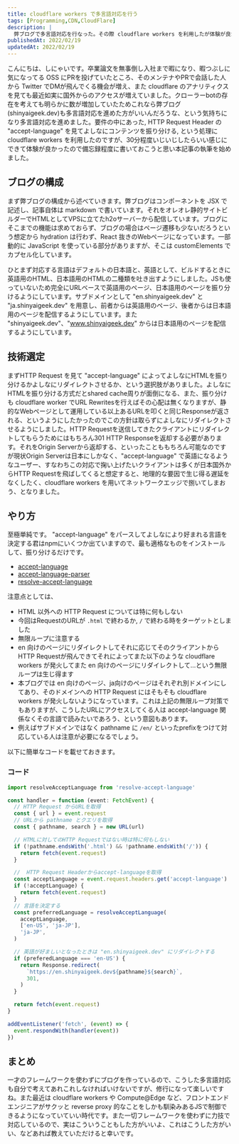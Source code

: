 ```yaml
---
title: cloudflare workers で多言語対応を行う
tags: [Programming,CDN,CloudFlare]
description: |
  弊ブログで多言語対応を行なった。その際 cloudflare workers を利用したが体験が良かったのでメモとして残しておく。
publishedAt: 2022/02/19
updatedAt: 2022/02/19
---
```


こんにちは、しにゃいです。卒業論文を無事倒し入社まで暇になり、暇つぶしに気になってる OSS にPRを投げていたところ、そのメンテナやPRで会話した人から Twitter でDMが飛んでくる機会が増え、また cloudflare のアナリティクスを見ても最近如実に国外からのアクセスが増えていました。クローラーbotの存在を考えても明らかに数が増加していたためこれなら弊ブログ(shinyaigeek.dev)も多言語対応を進めた方がいいんだろうな、という気持ちになり多言語対応を進めました。要件の中にあった, HTTP Request Header の "accept-language" を見てよしなにコンテンツを振り分ける, という処理に cloudflare workers を利用したのですが、30分程度いじいじしたらいい感じにできて体験が良かったので備忘録程度に書いておこうと思い本記事の執筆を始めました。

## ブログの構成

まず弊ブログの構成から述べていきます。弊ブログはコンポーネントを JSX で記述し、記事自体は markdown で書いています。それをオレオレ静的サイトビルダーでHTMLとしてVPSに立てたh2oサーバーから配信しています。ブログにそこまでの機能は求めておらず、ブログの場合はページ遷移も少ないだろうという想定から hydration は行わず、React 抜きのWebページになっています。一部動的に JavaScript を使っている部分がありますが、そこは customElements でカプセル化しています。

ひとまず対応する言語はデフォルトの日本語と、英語として、ビルドするときに英語用のHTML、日本語用のHTMLの二種類を吐き出すようにしました。JSも使っていないため完全にURLベースで英語用のページ、日本語用のページを振り分けるようにしています。サブドメインとして "en.shinyaigeek.dev" と "ja.shinyaigeek.dev" を用意し、前者からは英語用のページ、後者からは日本語用のページを配信するようにしています。また "shinyaigeek.dev"、"www.shinyaigeek.dev" からは日本語用のページを配信するようにしています。

## 技術選定

まずHTTP Request を見て "accept-language" によってよしなにHTMLを振り分けるかよしなにリダイレクトさせるか、という選択肢がありました。よしなにHTMLを振り分ける方式だとshared cache周りが面倒になる、また、振り分けも cloudflare worker でURL Rewritesを行えばその心配は無くなりますが、静的なWebページとして運用している以上あるURLを叩くと同じResponseが返される、というようにしたかったのでこの方針は取らずによしなにリダイレクトさせるようにしました。HTTP Requestを送信してきたクライアントにリダイレクトしてもらうためにはもちろん301 HTTP Responseを返却する必要があります。それをOrigin Serverから返却する、といったことももちろん可能なのですが現状Origin Serverは日本にしかなく、"accept-language" で英語になるようなユーザー、すなわちこの対応で掬い上げたいクライアントは多くが日本国外からHTTP Requestを飛ばしてくると想定すると、地理的な要因で生じ得る遅延をなくしたく、cloudflare workers を用いてネットワークエッジで捌いてしまおう、となりました。

## やり方

至極単純です。 "accept-language" をパースしてよしなにより好まれる言語を決定する君はnpmにいくつか出ていますので、最も適格なものをインストールして、振り分けるだけです。

- [accept-language](https://www.npmjs.com/package/accept-language)
- [accept-language-parser](https://www.npmjs.com/package/accept-language-parser)
- [resolve-accept-language](https://www.npmjs.com/package/resolve-accept-language)


注意点としては、
- HTML 以外への HTTP Request については特に何もしない
 - 今回はRequestのURLが `.html` で終わるか, `/` で終わる時をターゲットとしました
- 無限ループに注意する
 - en 向けのページにリダイレクトしてそれに応じてそのクライアントからHTTP Requestが飛んできてそれによってまた以下のような cloudflare workers が発火してまた en 向けのページにリダイレクトして...という無限ループは生じ得ます
 - 本ブログでは en 向けのページ、ja向けのページはそれぞれ別ドメインにしてあり、そのドメインへの HTTP Request にはそもそも cloudflare workers が発火しないようになっています。これは上記の無限ループ対策でもありますが、こうしたURLにアクセスしてくる人は accept-language 関係なくその言語で読みたいであろう、という意図もあります。
 - 例えばサブドメインではなく pathname に `/en/` といったprefixをつけて対応している人は注意が必要になるでしょう。

以下に簡単なコードを載せておきます。

### コード

```typescript
import resolveAcceptLanguage from 'resolve-accept-language'

const handler = function (event: FetchEvent) {
  // HTTP Request からURLを取得
  const { url } = event.request
  // URLから pathname とクエリを取得
  const { pathname, search } = new URL(url)

  // HTMLに対してのHTTP Requestではない時は特に何もしない
  if (!pathname.endsWith('.html') && !pathname.endsWith('/')) {
    return fetch(event.request)
  }

  //  HTTP Request Headerからaccept-languageを取得
  const acceptLanguage = event.request.headers.get('accept-language')
  if (!acceptLanguage) {
    return fetch(event.request)
  }
  // 言語を決定する
  const preferredLanguage = resolveAcceptLanguage(
    acceptLanguage,
    ['en-US', 'ja-JP'],
    'ja-JP',
  )

  // 英語が好ましいとなったときは "en.shinyaigeek.dev" にリダイレクトする
  if (preferedLanguage === 'en-US') {
    return Response.redirect(
      `https://en.shinyaigeek.dev${pathname}${search}`,
      301,
    )
  }

  return fetch(event.request)
}

addEventListener('fetch', (event) => {
  event.respondWith(handler(event))
})
```

## まとめ

一才のフレームワークを使わずにブログを作っているので、こうした多言語対応も自分で考えてあれこれしなければいけないですが、修行になって楽しいですね。また最近は cloudflare workers や Compute@Edge など、フロントエンドエンジニアがサクッと reverse proxy 的なことをしかも馴染みあるJSで制御できるようになっていていい時代です。また一切フレームワークを使わずに力技で対応しているので、実はこういうこともした方がいいよ、これはこうした方がいい、などあれば教えていただけると幸いです。
